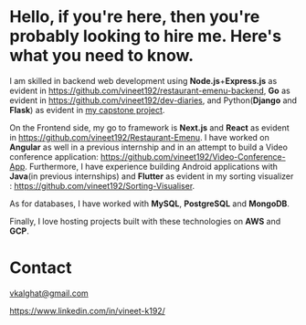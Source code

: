 # Hello, if you're here, then you're probably looking to hire me. Here's what you need to know.

I am skilled in backend web development using **Node.js**+**Express.js** as evident in https://github.com/vineet192/restaurant-emenu-backend, **Go** as evident in https://github.com/vineet192/dev-diaries, and Python(**Django** and **Flask**) as evident in [my capstone project](https://www.youtube.com/watch?v=1wWuwWfDwkM).

On the Frontend side, my go to framework is **Next.js** and **React** as evident in https://github.com/vineet192/Restaurant-Emenu. I have worked on **Angular** as well in a previous internship and in an attempt to build a Video conference application: https://github.com/vineet192/Video-Conference-App. Furthermore, I have experience building Android applications 
with **Java**(in previous internships) and **Flutter** as evident in my sorting visualizer : https://github.com/vineet192/Sorting-Visualiser.

As for databases, I have worked with **MySQL**, **PostgreSQL** and **MongoDB**.

Finally, I love hosting projects built with these technologies on **AWS** and **GCP**.


# Contact
vkalghat@gmail.com

https://www.linkedin.com/in/vineet-k192/
